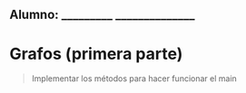 ## Alumno: _________  ______________

# Grafos (primera parte)

> Implementar los métodos para hacer funcionar el main


